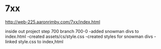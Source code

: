 # 7xx
http://web-225.aaronrimby.com/7xx/index.html


inside out project step 700 branch 700-0
-added snowman divs to index.html
-created assets/cs/style.css
-created styles for snowman divs
-linked style.css to index,html
